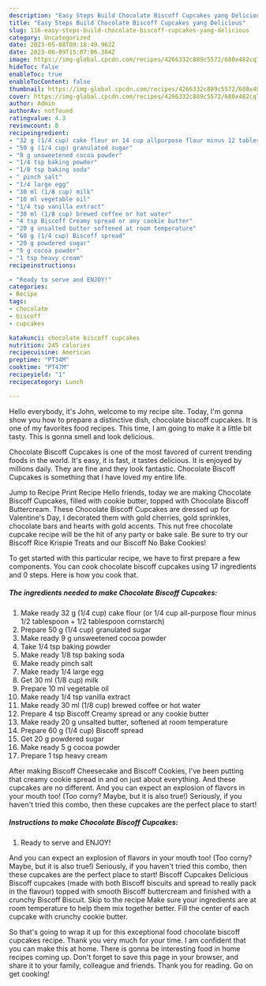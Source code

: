 ```yaml
---
description: "Easy Steps Build Chocolate Biscoff Cupcakes yang Delicious"
title: "Easy Steps Build Chocolate Biscoff Cupcakes yang Delicious"
slug: 116-easy-steps-build-chocolate-biscoff-cupcakes-yang-delicious
category: Uncategorized
date: 2023-05-08T09:18:49.962Z
date: 2023-06-09T15:07:06.384Z
image: https://img-global.cpcdn.com/recipes/4266332c889c5572/680x482cq70/chocolate-biscoff-cupcakes-recipe-main-photo.jpg
hideToc: false
enableToc: true
enableTocContent: false
thumbnail: https://img-global.cpcdn.com/recipes/4266332c889c5572/680x482cq70/chocolate-biscoff-cupcakes-recipe-main-photo.jpg
cover: https://img-global.cpcdn.com/recipes/4266332c889c5572/680x482cq70/chocolate-biscoff-cupcakes-recipe-main-photo.jpg
author: Admin
authorAv: notfound
ratingvalue: 4.3
reviewcount: 8
recipeingredient:
- "32 g (1/4 cup) cake flour or 14 cup allpurpose flour minus 12 tablespoon  12 tablespoon cornstarch"
- "50 g (1/4 cup) granulated sugar"
- "9 g unsweetened cocoa powder"
- "1/4 tsp baking powder"
- "1/8 tsp baking soda"
- " pinch salt"
- "1/4 large egg"
- "30 ml (1/8 cup) milk"
- "10 ml vegetable oil"
- "1/4 tsp vanilla extract"
- "30 ml (1/8 cup) brewed coffee or hot water"
- "4 tsp Biscoff Creamy spread or any cookie butter"
- "20 g unsalted butter softened at room temperature"
- "60 g (1/4 cup) Biscoff spread"
- "20 g powdered sugar"
- "5 g cocoa powder"
- "1 tsp heavy cream"
recipeinstructions:

- "Ready to serve and ENJOY!"
categories:
- Recipe
tags:
- chocolate
- biscoff
- cupcakes

katakunci: chocolate biscoff cupcakes 
nutrition: 245 calories
recipecuisine: American
preptime: "PT34M"
cooktime: "PT47M"
recipeyield: "1"
recipecategory: Lunch

---
```



Hello everybody, it's John, welcome to my recipe site. Today, I'm gonna show you how to prepare a distinctive dish, chocolate biscoff cupcakes. It is one of my favorites food recipes. This time, I am going to make it a little bit tasty. This is gonna smell and look delicious.

Chocolate Biscoff Cupcakes is one of the most favored of current trending foods in the world. It's easy, it is fast, it tastes delicious. It is enjoyed by millions daily. They are fine and they look fantastic. Chocolate Biscoff Cupcakes is something that I have loved my entire life.

Jump to Recipe Print Recipe Hello friends, today we are making Chocolate Biscoff Cupcakes, filled with cookie butter, topped with Chocolate Biscoff Buttercream. These Chocolate Biscoff Cupcakes are dressed up for Valentine&#39;s Day, I decorated them with gold cherries, gold sprinkles, chocolate bars and hearts with gold accents. This nut free chocolate cupcake recipe will be the hit of any party or bake sale. Be sure to try our Biscoff Rice Krispie Treats and our Biscoff No Bake Cookies!


To get started with this particular recipe, we have to first prepare a few components. You can cook chocolate biscoff cupcakes using 17 ingredients and 0 steps. Here is how you cook that.

<!--inarticleads1-->

##### The ingredients needed to make Chocolate Biscoff Cupcakes:

1. Make ready 32 g (1/4 cup) cake flour (or 1/4 cup all-purpose flour minus 1/2 tablespoon + 1/2 tablespoon cornstarch)
1. Prepare 50 g (1/4 cup) granulated sugar
1. Make ready 9 g unsweetened cocoa powder
1. Take 1/4 tsp baking powder
1. Make ready 1/8 tsp baking soda
1. Make ready  pinch salt
1. Make ready 1/4 large egg
1. Get 30 ml (1/8 cup) milk
1. Prepare 10 ml vegetable oil
1. Make ready 1/4 tsp vanilla extract
1. Make ready 30 ml (1/8 cup) brewed coffee or hot water
1. Prepare 4 tsp Biscoff Creamy spread or any cookie butter
1. Make ready 20 g unsalted butter, softened at room temperature
1. Prepare 60 g (1/4 cup) Biscoff spread
1. Get 20 g powdered sugar
1. Make ready 5 g cocoa powder
1. Prepare 1 tsp heavy cream


After making Biscoff Cheesecake and Biscoff Cookies, I&#39;ve been putting that creamy cookie spread in and on just about everything. And these cupcakes are no different. And you can expect an explosion of flavors in your mouth too! (Too corny? Maybe, but it is also true!) Seriously, if you haven&#39;t tried this combo, then these cupcakes are the perfect place to start! 

<!--inarticleads2-->

##### Instructions to make Chocolate Biscoff Cupcakes:


1. Ready to serve and ENJOY!

And you can expect an explosion of flavors in your mouth too! (Too corny? Maybe, but it is also true!) Seriously, if you haven&#39;t tried this combo, then these cupcakes are the perfect place to start! Biscoff Cupcakes Delicious Biscoff cupcakes (made with both Biscoff biscuits and spread to really pack in the flavour) topped with smooth Biscoff buttercream and finished with a crunchy Biscoff Biscuit. Skip to the recipe Make sure your ingredients are at room temperature to help them mix together better. Fill the center of each cupcake with crunchy cookie butter. 

So that's going to wrap it up for this exceptional food chocolate biscoff cupcakes recipe. Thank you very much for your time. I am confident that you can make this at home. There is gonna be interesting food in home recipes coming up. Don't forget to save this page in your browser, and share it to your family, colleague and friends. Thank you for reading. Go on get cooking!
